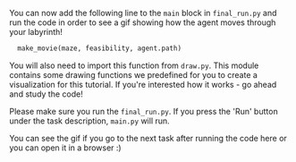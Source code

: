 You can now add the following line to the `main` block in `final_run.py`
and run the code in order to see a gif showing how 
the agent moves through your labyrinth! 

```python
  make_movie(maze, feasibility, agent.path)
```

You will also need to import this function from `draw.py`.
This module contains some drawing functions we predefined for you to create a visualization for this tutorial.
If you're interested how it works - go ahead and study the code!

Please make sure you run the `final_run.py`. If you press the 'Run' button under the task description, `main.py` will run.

You can see the gif if you go to the next task after running the code here
or you can open it in a browser :)